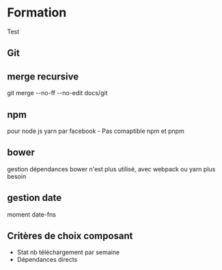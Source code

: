 # Formation

Test
## Git
## merge recursive
git merge --no-ff --no-edit docs/git


## npm
pour node js
yarn par facebook - Pas comaptible npm et pnpm

## bower
gestion dépendances bower n'est plus utilisé, avec webpack ou yarn plus besoin

## gestion date
moment
date-fns
## Critères de choix composant
* Stat nb téléchargement par semaine
* Dépendances directs
